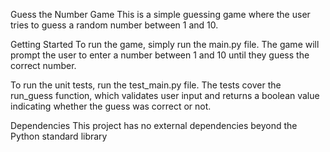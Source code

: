 Guess the Number Game
This is a simple guessing game where the user tries to guess a random number between 1 and 10.

Getting Started
To run the game, simply run the main.py file. The game will prompt the user to enter a number between 1 and 10 until they guess the correct number.

To run the unit tests, run the test_main.py file. The tests cover the run_guess function, which validates user input and returns a boolean value indicating whether the guess was correct or not.

Dependencies
This project has no external dependencies beyond the Python standard library
